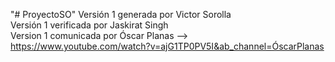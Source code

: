 "# ProyectoSO" 
Versión 1 generada por Victor Sorolla<br/>
Versión 1 verificada por Jaskirat Singh<br/>
Version 1 comunicada por Óscar Planas --> https://www.youtube.com/watch?v=ajG1TP0PV5I&ab_channel=ÓscarPlanas<br/><br/>
